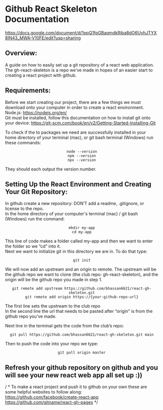 # Github React Skeleton Documentation

https://docs.google.com/document/d/1ppQ1fpGBaqmdkRiba8dO6UyhJTYX8IN43_MWA-V10FE/edit?usp=sharing

## Overview: 
A guide on how to easily set up a git repository of a react web application. The gh-react-skeleton is a repo we’ve made in hopes of an easier start to creating a react project with github. 

## Requirements: 
Before we start creating our project, there are a few things we must download onto your computer in order to create a react environment. <br/> 
Node.js: https://nodejs.org/en/ \
Git must be installed, follow this documentation on how to install git onto your device: https://git-scm.com/book/en/v2/Getting-Started-Installing-Git	<br/> 

To check if the to packages we need are successfully installed in your home directory of your terminal (mac), or git bash terminal (Windows) run these commands: \
	<p align="center">
		`` node --version `` \
		`` npm --version `` \
		`` npx --version `` \
	</p>
They should each output the version number. 

## Setting Up the React Environment and Creating Your Git Repository: 
In github create a new repository: DON’T add a readme, .gitignore, or license to the repo. \
In the home directory of your computer's terminal (mac) / git bash (Windows) run the command: \
	<p align="center">
                `` mkdir my-app `` \
                `` cd my-app `` \
	</p>
This line of code makes a folder called my-app and then we want to enter the folder so we “cd” into it. \
Next we want to initialize git in this directory we are in. To do that type: \
     	<p align="center"> `` git init ``  </p>
We will now add an upstream and an origin to remote. The upstream will be the github repo we want to clone (the club repo: gh-react-skeleton), and the origin will be the github repo you made in step 1. \
        <p align="center">
		`` git remote add upstream https://github.com/bhassan6621/react-gh-skeleton.git `` \
                `` git remote add origin https://{your-github-repo-url} `` \
	</p>
The first line sets the upstream to the club repo \
In the second line the url that needs to be pasted after “origin” is from the github repo you’ve made. <br/>

Next line in the terminal gets the code from the club’s repo: \
	<p align="center">
                `` git pull https://github.com/bhassan6621/react-gh-skeleton.git main `` \
	</p>
Then to push the code into your repo we type: \
	<p align="center">
                  `` git pull origin master `` 
	</p>


## Refresh your github repository on github and you will see your new react web app all set up :)) 

/ * To make a react project and push it to github on your own these are some helpful websites to follow along: \
https://github.com/facebook/create-react-app \
https://github.com/gitname/react-gh-pages    */
